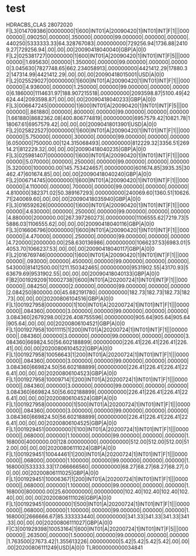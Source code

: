 # test

HDRACBS_CLAS                     28072020
F|L3|014709386|00000000|1|600|INT01|A|20090420|1|INT01|INT|F|1|||00000000||.090250|.000000|.350000|.000000|99.000000|.000000|.000000|.440250|5333333.33|64.328767083|.000000000|729256.94|1736.88|24109.27|729256.94|.00|.00|.00|20090418040040|GBP|A|0|0
F|L2|025381727|00000000|1|600|INT01|A|20090420|1|INT01|INT|F|5|||00000000||1.695630|.000000|1.350000|.000000|99.000000|.000000|.000000|3.045630|7827748.65|662.234058913|.000000000|4421412.29|17880.32|147314.99|4421412.29|.00|.00|.00|20090418015001|USD|A|0|0
F|L2|025529027|00000000|1|600|INT01|A|20090420|1|INT01|INT|F|1|||00000000||4.936000|.000000|1.250000|.000000|99.000000|.000000|.000000|6.186000|1114631.97|188.907215518|.000000000|2093598.87|5100.49|42624.44|2093598.87|.00|.00|.00|20090418040233|GBP|A|0|0
F|L3|006647245|00000000|1|600|INT01|A|20090420|1|INT01|INT|F|5|||00000000||.861880|.000000|.800000|.000000|99.000000|.000000|.000000|1.661880|8682362.08|400.806774819|.000000000|6957579.42|10821.78|118067.61|6957579.42|.00|.00|.00|20090418013901|USD|A|0|0
F|L2|025822527|00000000|1|600|INT01|A|20090420|1|INT01|INT|F|1|||00000000||5.750000|.000000|.300000|.000000|99.000000|.000000|.000000|6.050000|750000.00|124.315068493|.000000000|812229.32|3356.51|26914.21|812229.32|.00|.00|.00|20090418040235|GBP|A|0|0
F|L3|025981407|00000000|1|600|INT01|A|20090420|1|INT01|INT|F|1|||00000000||5.070000|.000000|.250000|.000000|99.000000|.000000|.000000|5.320000|1000000.00|145.753424657|.000000000|601674.85|3935.35|30462.47|601674.85|.00|.00|.00|20090418040240|GBP|A|0|0
F|L2|006714745|00000000|1|600|INT01|A|20090420|1|INT01|INT|F|1|||00000000||4.110000|.000000|.700000|.000000|99.000000|.000000|.000000|4.810000|382371.02|50.389167293|.000000000|240069.60|1360.51|10626.71|240069.60|.00|.00|.00|20090418035940|GBP|A|0|0
F|L3|016592626|00000000|1|600|INT01|A|20090420|1|INT01|INT|F|1|||00000000||4.630000|.000000|.250000|.000000|99.000000|.000000|.000000|4.880000|2000000.00|267.397260273|.000000000|1106555.62|7219.73|55886.03|1106555.62|.00|.00|.00|20090418040116|GBP|A|0|0
F|L3|016606796|00000000|1|600|INT01|A|20090420|1|INT01|INT|F|1|||00000000||4.470000|.000000|.250000|.000000|99.000000|.000000|.000000|4.720000|2000000.00|258.630136986|.000000000|1066237.53|6983.01|54053.70|1066237.53|.00|.00|.00|20090418040117|GBP|A|0|0
F|L2|016769746|00000000|1|600|INT01|A|20090420|1|INT01|INT|F|1|||00000000||.093000|.000000|.450000|.000000|99.000000|.000000|.000000|.543000|81412500.00|1211.150342465|.000000000|9531902.55|43170.93|563679.69|9531902.55|.00|.00|.00|20090418040133|GBP|A|0|0
F|B2|001929209|10002738|1|600|INT01|A|20200724|1|INT01|INT|F|1|||00000000||.084250|.000000|2.000000|.000000|99.000000|.000000|.000000|2.084250|800000.00|45.682191780|.000000000|182.73|182.73|182.73|182.73|.00|.00|.00|20200806104516|GBP|A|0|0
F|L1|001927958|00000000|1|100|INT01|A|20200724|1|INT01|INT|F|1|||00000000||.084360|.000000|3.000000|.000000|99.000000|.000000|.000000|3.084360|2679298.00|226.408755596|.000000000|905.64|905.64|905.64|905.64|.00|.00|.00|20200806104521|GBP|A|0|0
F|L1|001927958|10011115|1|200|INT01|A|20200724|1|INT01|INT|F|1|||00000000||.084360|.000000|3.000000|.000000|99.000000|.000000|.000000|3.084360|669824.50|56.602188899|.000000000|226.41|226.41|226.41|226.41|.00|.00|.00|20200806104522|GBP|A|0|0
F|L1|001927958|10056643|1|200|INT01|A|20200724|1|INT01|INT|F|1|||00000000||.084360|.000000|3.000000|.000000|99.000000|.000000|.000000|3.084360|669824.50|56.602188899|.000000000|226.41|226.41|226.41|226.41|.00|.00|.00|20200806104523|GBP|A|0|0
F|L1|001927958|10009714|1|200|INT01|A|20200724|1|INT01|INT|F|1|||00000000||.084360|.000000|3.000000|.000000|99.000000|.000000|.000000|3.084360|669824.50|56.602188899|.000000000|226.41|226.41|226.41|226.41|.00|.00|.00|20200806104524|GBP|A|0|0
F|L1|001927958|00000000|1|500|INT01|A|20200724|1|INT01|INT|F|1|||00000000||.084360|.000000|3.000000|.000000|99.000000|.000000|.000000|3.084360|669824.50|56.602188899|.000000000|226.41|226.41|226.41|226.41|.00|.00|.00|20200806104525|GBP|A|0|0
F|L1|001929451|00000000|1|100|INT01|A|20200724|1|INT01|INT|F|1|||00000000||.068000|.000000|1.100000|.000000|99.000000|.000000|.000000|1.168000|4000000.00|128.000000000|.000000000|512.00|512.00|512.00|512.00|.00|.00|.00|20200806111024|GBP|A|0|0
F|L1|001929451|10044461|1|200|INT01|A|20200724|1|INT01|INT|F|1|||00000000||.068000|.000000|1.100000|.000000|99.000000|.000000|.000000|1.168000|533333.33|17.066666560|.000000000|68.27|68.27|68.27|68.27|.00|.00|.00|20200806111025|GBP|A|0|0
F|L1|001929451|10006367|1|200|INT01|A|20200724|1|INT01|INT|F|1|||00000000||.068000|.000000|1.100000|.000000|99.000000|.000000|.000000|1.168000|800000.00|25.600000000|.000000000|102.40|102.40|102.40|102.40|.00|.00|.00|20200806111026|GBP|A|0|0
F|L1|001929451|00000000|1|500|INT01|A|20200724|1|INT01|INT|F|1|||00000000||.068000|.000000|1.100000|.000000|99.000000|.000000|.000000|1.168000|2666666.67|85.333333440|.000000000|341.33|341.33|341.33|341.33|.00|.00|.00|20200806111027|GBP|A|0|0
F|C3|001929398|10053164|1|600|INT01|A|20200724|1|INT01|INT|F|5|||00000000||.263500|.000000|1.500000|.000000|99.000000|.000000|.000000|1.763500|27673.42|1.355613226|.000000000|5.42|5.42|5.42|5.42|.00|.00|.00|20200806111249|USD|A|0|0
TLR000000000034841
